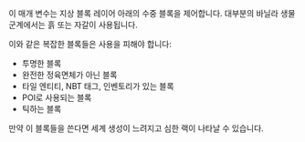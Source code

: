 이 매개 변수는 지상 블록 레이어 아래의 수중 블록을 제어합니다. 대부분의 바닐라 생물 군계에서는 흙 또는 자갈이 사용됩니다.

이와 같은 복잡한 블록들은 사용을 피해야 합니다:

* 투명한 블록
* 완전한 정육면체가 아닌 블록
* 타일 엔티티, NBT 태그, 인벤토리가 있는 블록
* POI로 사용되는 블록
* 틱하는 블록

만약 이 블록들을 쓴다면 세계 생성이 느려지고 심한 랙이 나타날 수 있습니다.